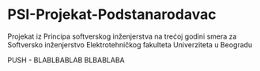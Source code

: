# PSI-Projekat-Podstanarodavac
Projekat iz Principa softverskog inženjerstva na trećoj godini smera za Softversko inženjerstvo Elektrotehničkog fakulteta Univerziteta u Beogradu


PUSH - BLABLBABLAB
BLBABLABA

